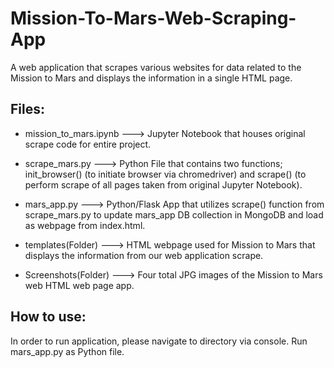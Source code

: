 # Mission-To-Mars-Web-Scraping-App
A web application that scrapes various websites for data related to the Mission to Mars and displays the information in a single HTML page.

## Files:

* mission_to_mars.ipynb ---> Jupyter Notebook that houses original scrape code for entire project.

* scrape_mars.py ---> Python File that contains two functions; init_browser() (to initiate browser via chromedriver) and scrape() (to perform scrape of all pages taken from original Jupyter Notebook).

* mars_app.py ---> Python/Flask App that utilizes scrape() function from scrape_mars.py to update mars_app DB collection in MongoDB and load as webpage from index.html.

* templates(Folder) ---> HTML webpage used for Mission to Mars that displays the information from our web application scrape.

* Screenshots(Folder) ---> Four total JPG images of the Mission to Mars web HTML web page app.

## How to use:

In order to run application, please navigate to directory via console. Run mars_app.py as Python file.
